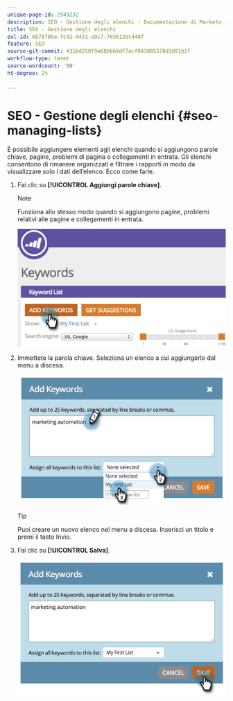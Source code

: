 ```yaml
---
unique-page-id: 2949232
description: SEO - Gestione degli elenchi - Documentazione di Marketo - Documentazione del prodotto
title: SEO - Gestione degli elenchi
exl-id: 6b78f8be-fc42-4431-a9c7-703612ec448f
feature: SEO
source-git-commit: 431bd258f9a68bbb9df7acf043085578d3d91b1f
workflow-type: tm+mt
source-wordcount: '99'
ht-degree: 2%

---
```


# SEO - Gestione degli elenchi {#seo-managing-lists}

È possibile aggiungere elementi agli elenchi quando si aggiungono parole chiave, pagine, problemi di pagina o collegamenti in entrata. Gli elenchi consentono di rimanere organizzati e filtrare i rapporti in modo da visualizzare solo i dati dell’elenco. Ecco come farle.

1. Fai clic su **[!UICONTROL Aggiungi parole chiave]**.

   >[!NOTE]
   >
   >Funziona allo stesso modo quando si aggiungono pagine, problemi relativi alle pagine e collegamenti in entrata.

   ![](assets/image2014-9-18-13-3a24-3a35.png)

1. Immettete la parola chiave. Seleziona un elenco a cui aggiungerlo dal menu a discesa.

   ![](assets/image2014-9-18-13-3a24-3a50.png)

   >[!TIP]
   >
   >Puoi creare un nuovo elenco nel menu a discesa. Inserisci un titolo e premi il tasto Invio.

1. Fai clic su **[!UICONTROL Salva]**.

   ![](assets/image2014-9-18-13-3a25-3a36.png)

